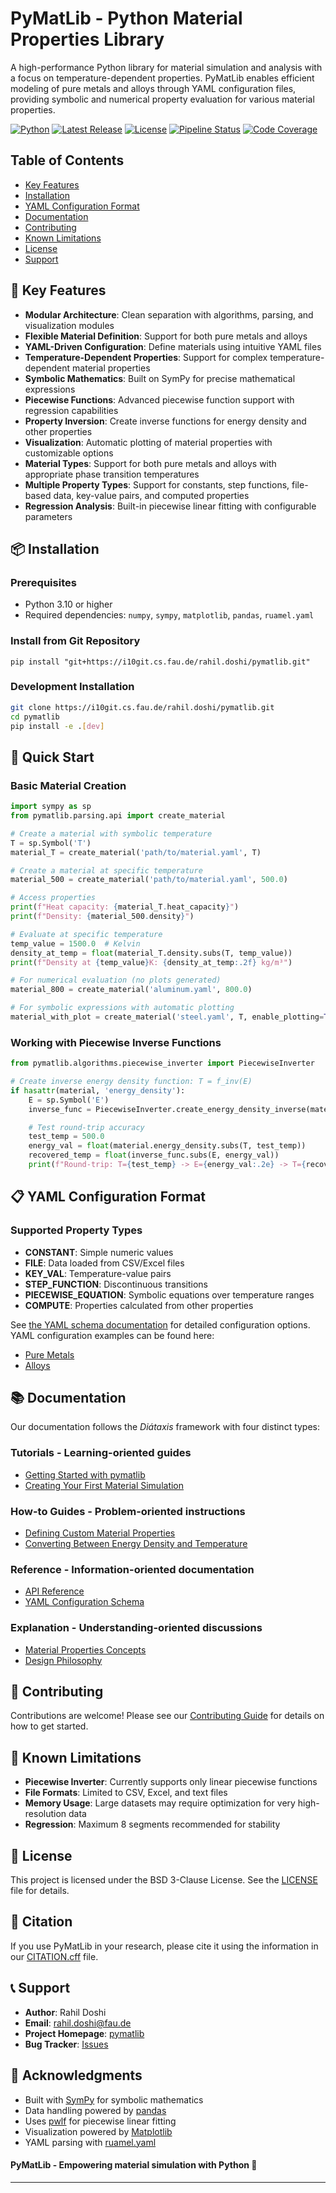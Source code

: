 # PyMatLib - Python Material Properties Library

A high-performance Python library for material simulation and analysis with a focus on temperature-dependent properties. PyMatLib enables efficient modeling of pure metals and alloys through YAML configuration files, providing symbolic and numerical property evaluation for various material properties.

[![Python](https://img.shields.io/badge/python-3.10+-blue.svg)](https://www.python.org/downloads/)
[![Latest Release](https://i10git.cs.fau.de/rahil.doshi/pymatlib/-/badges/release.svg)](https://i10git.cs.fau.de/rahil.doshi/pymatlib/-/releases)
[![License](https://img.shields.io/badge/license-BSD%203--Clause-blue.svg)](LICENSE)
[![Pipeline Status](https://i10git.cs.fau.de/rahil.doshi/pymatlib/badges/master/pipeline.svg)](https://i10git.cs.fau.de/rahil.doshi/pymatlib/-/pipelines)
[![Code Coverage](https://i10git.cs.fau.de/rahil.doshi/pymatlib/badges/master/coverage.svg)](https://i10git.cs.fau.de/rahil.doshi/pymatlib/-/commits/master)

## Table of Contents
- [Key Features](#-key-features)
- [Installation](#-installation)
- [YAML Configuration Format](#-yaml-configuration-format)
- [Documentation](#-documentation)
- [Contributing](#-contributing)
- [Known Limitations](#-known-limitations)
- [License](#-license)
- [Support](#-support)

## 🚀 Key Features
- **Modular Architecture**: Clean separation with algorithms, parsing, and visualization modules
- **Flexible Material Definition**: Support for both pure metals and alloys
- **YAML-Driven Configuration**: Define materials using intuitive YAML files
- **Temperature-Dependent Properties**: Support for complex temperature-dependent material properties
- **Symbolic Mathematics**: Built on SymPy for precise mathematical expressions
- **Piecewise Functions**: Advanced piecewise function support with regression capabilities
- **Property Inversion**: Create inverse functions for energy density and other properties
- **Visualization**: Automatic plotting of material properties with customizable options
- **Material Types**: Support for both pure metals and alloys with appropriate phase transition temperatures
- **Multiple Property Types**: Support for constants, step functions, file-based data, key-value pairs, and computed properties
- **Regression Analysis**: Built-in piecewise linear fitting with configurable parameters

## 📦 Installation
### Prerequisites
- Python 3.10 or higher
- Required dependencies: `numpy`, `sympy`, `matplotlib`, `pandas`, `ruamel.yaml`

### Install from Git Repository
```
pip install "git+https://i10git.cs.fau.de/rahil.doshi/pymatlib.git"
```
### Development Installation
```bash
git clone https://i10git.cs.fau.de/rahil.doshi/pymatlib.git
cd pymatlib
pip install -e .[dev]
```

## 🏃 Quick Start
### Basic Material Creation

```python
import sympy as sp
from pymatlib.parsing.api import create_material

# Create a material with symbolic temperature
T = sp.Symbol('T')
material_T = create_material('path/to/material.yaml', T)

# Create a material at specific temperature
material_500 = create_material('path/to/material.yaml', 500.0)

# Access properties
print(f"Heat capacity: {material_T.heat_capacity}")
print(f"Density: {material_500.density}")

# Evaluate at specific temperature
temp_value = 1500.0  # Kelvin
density_at_temp = float(material_T.density.subs(T, temp_value))
print(f"Density at {temp_value}K: {density_at_temp:.2f} kg/m³")

# For numerical evaluation (no plots generated)
material_800 = create_material('aluminum.yaml', 800.0)

# For symbolic expressions with automatic plotting
material_with_plot = create_material('steel.yaml', T, enable_plotting=True)
```
### Working with Piecewise Inverse Functions

```python
from pymatlib.algorithms.piecewise_inverter import PiecewiseInverter

# Create inverse energy density function: T = f_inv(E)
if hasattr(material, 'energy_density'):
    E = sp.Symbol('E')
    inverse_func = PiecewiseInverter.create_energy_density_inverse(material, 'E')

    # Test round-trip accuracy
    test_temp = 500.0
    energy_val = float(material.energy_density.subs(T, test_temp))
    recovered_temp = float(inverse_func.subs(E, energy_val))
    print(f"Round-trip: T={test_temp} -> E={energy_val:.2e} -> T={recovered_temp:.2f}")
```

## 📋 YAML Configuration Format
### Supported Property Types
- **CONSTANT**: Simple numeric values
- **FILE**: Data loaded from CSV/Excel files
- **KEY_VAL**: Temperature-value pairs
- **STEP_FUNCTION**: Discontinuous transitions
- **PIECEWISE_EQUATION**: Symbolic equations over temperature ranges
- **COMPUTE**: Properties calculated from other properties

See [the YAML schema documentation](docs/reference/yaml_schema.md) for detailed configuration options.
YAML configuration examples can be found here:
- [Pure Metals](src/pymatlib/data/materials/pure_metals/Al/Al.yaml)
- [Alloys](src/pymatlib/data/materials/alloys/SS304L/SS304L.yaml)

## 📚 Documentation
Our documentation follows the _Diátaxis_ framework with four distinct types:
### Tutorials - Learning-oriented guides
- [Getting Started with pymatlib](docs/tutorials/getting_started.md)
- [Creating Your First Material Simulation](docs/tutorials/first_simulation.md)
### How-to Guides - Problem-oriented instructions
- [Defining Custom Material Properties](docs/how-to/define_materials.md)
- [Converting Between Energy Density and Temperature](docs/how-to/energy_temperature_conversion.md)
### Reference - Information-oriented documentation
- [API Reference](docs/reference/api)
- [YAML Configuration Schema](docs/reference/yaml_schema.md)
### Explanation - Understanding-oriented discussions
- [Material Properties Concepts](docs/explanation/material_properties.md)
- [Design Philosophy](docs/explanation/design_philosophy.md)

## 🤝 Contributing
Contributions are welcome! Please see our [Contributing Guide](CONTRIBUTING.md) for details on how to get started.

## 🐛 Known Limitations
- **Piecewise Inverter**: Currently supports only linear piecewise functions
- **File Formats**: Limited to CSV, Excel, and text files
- **Memory Usage**: Large datasets may require optimization for very high-resolution data
- **Regression**: Maximum 8 segments recommended for stability

## 📄 License
This project is licensed under the BSD 3-Clause License. See the [LICENSE](LICENSE) file for details.

## 📖 Citation
If you use PyMatLib in your research, please cite it using the information in our [CITATION.cff](CITATION.cff) file.

## 📞 Support
- **Author**: Rahil Doshi
- **Email**: rahil.doshi@fau.de
- **Project Homepage**: [pymatlib](https://i10git.cs.fau.de/rahil.doshi/pymatlib)
- **Bug Tracker**: [Issues](https://i10git.cs.fau.de/rahil.doshi/pymatlib/-/issues)

## 🙏 Acknowledgments
- Built with [SymPy](https://www.sympy.org/) for symbolic mathematics
- Data handling powered by [pandas](https://pandas.pydata.org/)
- Uses [pwlf](https://github.com/cjekel/piecewise_linear_fit_py) for piecewise linear fitting
- Visualization powered by [Matplotlib](https://matplotlib.org/)
- YAML parsing with [ruamel.yaml](https://yaml.dev/doc/ruamel.yaml/)

#### PyMatLib - Empowering material simulation with Python 🚀

---

